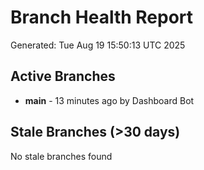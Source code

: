 # Branch Health Report
Generated: Tue Aug 19 15:50:13 UTC 2025

## Active Branches
- **main** - 13 minutes ago by Dashboard Bot

## Stale Branches (>30 days)
No stale branches found
